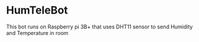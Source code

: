 # HumTeleBot
This bot runs on Raspberry pi 3B+ that uses DHT11 sensor to send Humidity and Temperature in room
